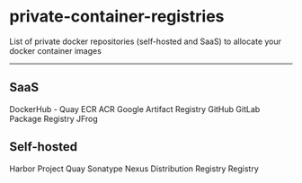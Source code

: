 # private-container-registries
List of private docker repositories (self-hosted and SaaS) to allocate your docker container images


---




## SaaS
DockerHub - 
Quay
ECR
ACR
Google Artifact Registry
GitHub
GitLab Package Registry
JFrog 

## Self-hosted
Harbor
Project Quay
Sonatype Nexus
Distribution Registry Registry
